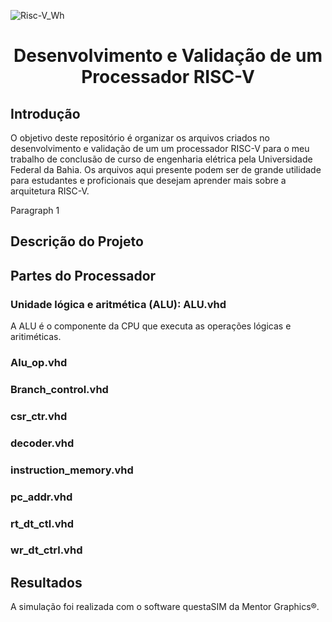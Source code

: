 ![Risc-V_Wh](https://user-images.githubusercontent.com/107667180/174465164-17c4fbd2-0d7e-44c0-b095-8b68d4964870.png)
# 
<h1 align="center">Desenvolvimento e Validação de um Processador
RISC-V</h1>

## Introdução

   O objetivo deste repositório é organizar os arquivos criados no desenvolvimento e validação de um um processador RISC-V para o meu trabalho de conclusão de curso de engenharia elétrica pela Universidade Federal da Bahia. Os arquivos aqui presente podem ser de grande utilidade para estudantes e proficionais que desejam aprender mais sobre a arquitetura RISC-V.

Paragraph 1

## Descrição do Projeto



## Partes do Processador

### Unidade lógica e aritmética (ALU): ALU.vhd
A ALU é o componente da CPU que executa as operações lógicas e aritiméticas.



### Alu_op.vhd
### Branch_control.vhd
### csr_ctr.vhd
### decoder.vhd
### instruction_memory.vhd
### pc_addr.vhd
### rt_dt_ctl.vhd
### wr_dt_ctrl.vhd




## Resultados

A simulação foi realizada com o software questaSIM da Mentor Graphics®. 




